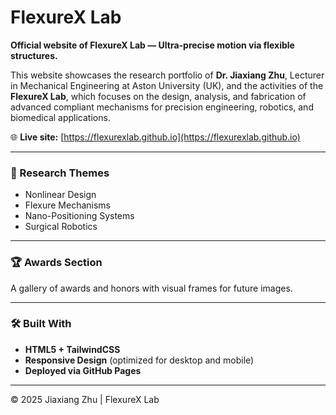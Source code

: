 # FlexureX Lab

**Official website of FlexureX Lab — Ultra-precise motion via flexible structures.**

This website showcases the research portfolio of **Dr. Jiaxiang Zhu**, Lecturer in Mechanical Engineering at Aston University (UK), and the activities of the **FlexureX Lab**, which focuses on the design, analysis, and fabrication of advanced compliant mechanisms for precision engineering, robotics, and biomedical applications.

🌐 **Live site:** [https://flexurexlab.github.io](https://flexurexlab.github.io)

---

### 🔬 Research Themes
- Nonlinear Design  
- Flexure Mechanisms  
- Nano-Positioning Systems  
- Surgical Robotics  

---

### 🏆 Awards Section
A gallery of awards and honors with visual frames for future images.

---

### 🛠️ Built With
- **HTML5 + TailwindCSS**  
- **Responsive Design** (optimized for desktop and mobile)  
- **Deployed via GitHub Pages**

---

© 2025 Jiaxiang Zhu | FlexureX Lab
